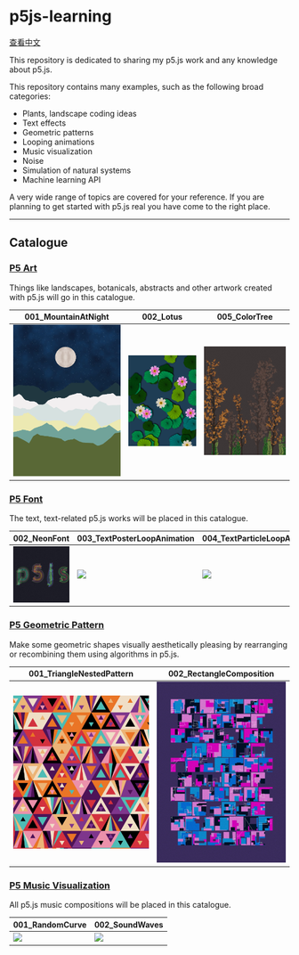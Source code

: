 # p5js-learning

[查看中文](./README.zh-CN.md)

This repository is dedicated to sharing my p5.js work and any knowledge about p5.js.

This repository contains many examples, such as the following broad categories:

- Plants, landscape coding ideas
- Text effects
- Geometric patterns
- Looping animations
- Music visualization
- Noise
- Simulation of natural systems
- Machine learning API

A very wide range of topics are covered for your reference. If you are planning to get started with p5.js real you have come to the right place.

---

## Catalogue

### [P5 Art](./P5_Art/README.md)

Things like landscapes, botanicals, abstracts and other artwork created with p5.js will go in this catalogue.

| 001_MountainAtNight                           | 002_Lotus                           | 005_ColorTree                           |
| --------------------------------------------- | ----------------------------------- | --------------------------------------- |
| ![](./P5_Art/001_MountainAtNight/preview.png) | ![](./P5_Art/002_Lotus/preview.png) | ![](./P5_Art/005_ColorTree/preview.png) |

### [P5 Font](./P5_Font/README.md)

The text, text-related p5.js works will be placed in this catalogue.

| 002_NeonFont                            | 003_TextPosterLoopAnimation                                                                                               | 004_TextParticleLoopAnimation                                                                                               |
| --------------------------------------- | ------------------------------------------------------------------------------------------------------------------------- | --------------------------------------------------------------------------------------------------------------------------- |
| ![](./P5_Font/002_NeonFont/preview.png) | <img src="https://cdn.jsdelivr.net/gh/chihyungchang/p5js-learning/P5_Font/003_TextPosterLoopAnimation/preview.gif"></img> | <img src="https://cdn.jsdelivr.net/gh/chihyungchang/p5js-learning/P5_Font/004_TextParticleLoopAnimation/preview.gif"></img> |

### [P5 Geometric Pattern](./P5_Geometric_Pattern/README.md)

Make some geometric shapes visually aesthetically pleasing by rearranging or recombining them using algorithms in p5.js.

| 001_TriangleNestedPattern                                         | 002_RectangleComposition                                         |
| ----------------------------------------------------------------- | ---------------------------------------------------------------- |
| ![](./P5_Geometric_Pattern/001_TriangleNestedPattern/preview.png) | ![](./P5_Geometric_Pattern/002_RectangleComposition/preview.png) |

### [P5 Music Visualization](./P5_Music_Visualization/README.md)

All p5.js music compositions will be placed in this catalogue.

| 001_RandomCurve                                                                                                              | 002_SoundWaves                                                                                                              |
| ---------------------------------------------------------------------------------------------------------------------------- | --------------------------------------------------------------------------------------------------------------------------- |
| <img src="https://cdn.jsdelivr.net/gh/chihyungchang/p5js-learning/P5_Music_Visualization/001_RandomCurve/preview.gif"></img> | <img src="https://cdn.jsdelivr.net/gh/chihyungchang/p5js-learning/P5_Music_Visualization/002_SoundWaves/preview.gif"></img> |
